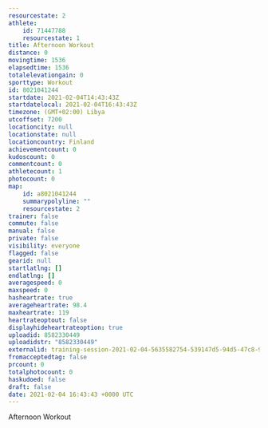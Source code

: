 ```yaml
---
resourcestate: 2
athlete:
    id: 71447788
    resourcestate: 1
title: Afternoon Workout
distance: 0
movingtime: 1536
elapsedtime: 1536
totalelevationgain: 0
sporttype: Workout
id: 8021041244
startdate: 2021-02-04T14:43:43Z
startdatelocal: 2021-02-04T16:43:43Z
timezone: (GMT+02:00) Libya
utcoffset: 7200
locationcity: null
locationstate: null
locationcountry: Finland
achievementcount: 0
kudoscount: 0
commentcount: 0
athletecount: 1
photocount: 0
map:
    id: a8021041244
    summarypolyline: ""
    resourcestate: 2
trainer: false
commute: false
manual: false
private: false
visibility: everyone
flagged: false
gearid: null
startlatlng: []
endlatlng: []
averagespeed: 0
maxspeed: 0
hasheartrate: true
averageheartrate: 98.4
maxheartrate: 119
heartrateoptout: false
displayhideheartrateoption: true
uploadid: 8582330449
uploadidstr: "8582330449"
externalid: training-session-2021-02-04-5635582754-539147d5-94d5-47c8-95ee-127529728a4e.fit
fromacceptedtag: false
prcount: 0
totalphotocount: 0
haskudoed: false
draft: false
date: 2021-02-04 16:43:43 +0000 UTC
---
```

Afternoon Workout